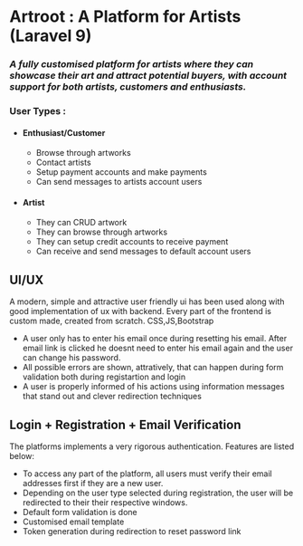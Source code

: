 # Artroot : A Platform for Artists (Laravel 9)
### *A fully customised platform for artists where they can showcase their art and attract potential buyers, with account support for both artists, customers and enthusiasts.*
### User Types :
- #### Enthusiast/Customer 
    - Browse through artworks
    - Contact artists
    - Setup payment accounts and make payments
    - Can send messages to artists account users
- #### Artist
    - They can CRUD artwork
    - They can browse through artworks
    - They can setup credit accounts to receive payment
    - Can receive and send messages to default account users

## UI/UX 
A modern, simple and attractive user friendly ui has been used along with good implementation of ux with backend. Every part of the frontend is custom made, created from scratch. CSS,JS,Bootstrap
- A user only has to enter his email once during resetting his email. After email link is clicked he doesnt need to enter his email again and the user can change his password.
- All possible errors are shown, attratively, that can happen during form validation both during registartion and login
- A user is properly informed of his actions using information messages that stand out and clever redirection techniques

## Login + Registration + Email Verification
The platforms implements a very rigorous authentication. Features are listed below:
- To access any part of the platform, all users must verify their email addresses first if they are a new user. 
- Depending on the user type selected during registration, the user will be redirected to their their respective windows.
- Default form validation is done
- Customised email template
- Token generation during redirection to reset password link
